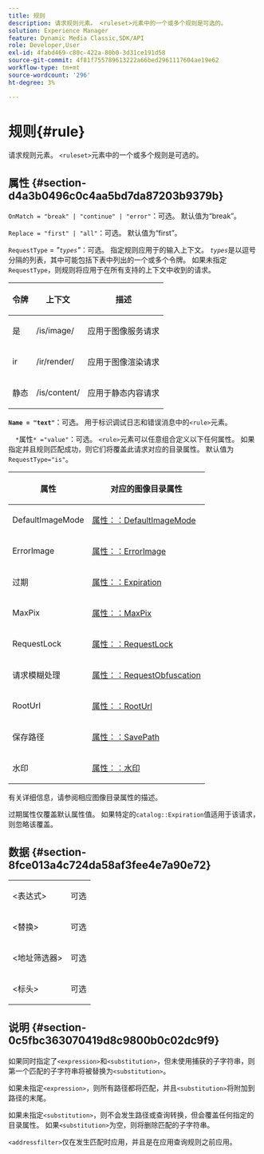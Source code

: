 ```yaml
---
title: 规则
description: 请求规则元素。 <ruleset>元素中的一个或多个规则是可选的。
solution: Experience Manager
feature: Dynamic Media Classic,SDK/API
role: Developer,User
exl-id: 4fabd469-c80c-422a-80b0-3d31ce191d58
source-git-commit: 4f81f755789613222a66bed2961117604ae19e62
workflow-type: tm+mt
source-wordcount: '296'
ht-degree: 3%

---
```


# 规则{#rule}

请求规则元素。 `<ruleset>`元素中的一个或多个规则是可选的。

## 属性 {#section-d4a3b0496c0c4aa5bd7da87203b9379b}

`OnMatch = "break" | "continue" | "error"`：可选。 默认值为“break”。

`Replace = "first" | "all"`：可选。 默认值为“first”。

`RequestType` = *&quot;`types`&quot;*：可选。 指定规则应用于的输入上下文。 *`types`*&#x200B;是以逗号分隔的列表，其中可能包括下表中列出的一个或多个令牌。 如果未指定`RequestType`，则规则将应用于在所有支持的上下文中收到的请求。

<table id="table_4935E1ED03624DA6AF3F8DC9AAA10237"> 
 <thead> 
  <tr> 
   <th class="entry"> <p><b>令牌</b> </p> </th> 
   <th class="entry"> <p><b>上下文</b> </p> </th> 
   <th class="entry"> <p><b>描述</b> </p> </th> 
  </tr> 
 </thead>
 <tbody> 
  <tr> 
   <td> <p> <span class="codeph">是</span> </p> </td> 
   <td> <p> <span class="filepath"> /is/image/</span> </p> </td> 
   <td> <p>应用于图像服务请求 </p> </td> 
  </tr> 
  <tr> 
   <td> <p> <span class="codeph"> ir</span> </p> </td> 
   <td> <p> <span class="filepath"> /ir/render/</span> </p> </td> 
   <td> <p>应用于图像渲染请求 </p> </td> 
  </tr> 
  <tr> 
   <td> <p> <span class="codeph">静态</span> </p> </td> 
   <td> <p> <span class="filepath"> /is/content/</span> </p> </td> 
   <td> <p>应用于静态内容请求 </p> </td> 
  </tr> 
 </tbody> 
</table>

**`Name = "text"`**：可选。 用于标识调试日志和错误消息中的`<rule>`元素。

`  *`属性`* ="value"`：可选。 `<rule>`元素可以任意组合定义以下任何属性。 如果指定并且规则匹配成功，则它们将覆盖此请求对应的目录属性。 默认值为`RequestType="is"`。

<table id="table_67AED5BEADDF4DAC99B5EF46438C1ABC"> 
 <thead> 
  <tr> 
   <th class="entry"> <b> <span class="varname">属性</span> </b> </th> 
   <th class="entry"> <p>对应的图像目录属性 </p> </th> 
  </tr> 
 </thead>
 <tbody> 
  <tr> 
   <td> <p> <span class="codeph"> DefaultImageMode</span> </p> </td> 
   <td> <p><a href="../../../../../is-api/image-catalog/image-serving-api-ref/c-image-catalog-reference/c-attributes-reference/r-defaultimagemode.md#reference-8a996af162f84e46bbe9e6e0d4e26782" type="reference" format="dita" scope="local">属性：：DefaultImageMode</a> </p> </td> 
  </tr> 
  <tr> 
   <td> <p> <span class="codeph"> ErrorImage</span> </p> </td> 
   <td> <p><a href="../../../../../is-api/image-catalog/image-serving-api-ref/c-image-catalog-reference/c-attributes-reference/r-errorimage.md#reference-c494d5d8b2584fe3800f35baabd0292c" type="reference" format="dita" scope="local">属性：：ErrorImage</a> </p> </td> 
  </tr> 
  <tr> 
   <td> <p> <span class="codeph">过期</span> </p> </td> 
   <td> <p> <a href="../../../../../is-api/image-catalog/image-serving-api-ref/c-image-catalog-reference/c-attributes-reference/r-expiration.md#reference-a0bf4686425d4e00b8014c4950fb62b7" type="reference" format="dita" scope="local">属性：：Expiration</a> </p> </td> 
  </tr> 
  <tr> 
   <td> <p> <span class="codeph"> MaxPix</span> </p> </td> 
   <td> <p><a href="../../../../../is-api/image-catalog/image-serving-api-ref/c-image-catalog-reference/c-attributes-reference/r-maxpix.md#reference-e167d396ac794079ba8b5e6eb16eeda5" type="reference" format="dita" scope="local">属性：：MaxPix </a> </p> </td> 
  </tr> 
  <tr> 
   <td> <p> <span class="codeph"> RequestLock</span> </p> </td> 
   <td> <p> <a href="../../../../../is-api/image-catalog/image-serving-api-ref/c-image-catalog-reference/c-attributes-reference/r-requestlock.md#reference-8bbe2f581be847d3b9fa123e8e5e94b0" type="reference" format="dita" scope="local">属性：：RequestLock</a> </p> </td> 
  </tr> 
  <tr> 
   <td> <p> <span class="codeph">请求模糊处理</span> </p> </td> 
   <td> <p> <a href="../../../../../is-api/image-catalog/image-serving-api-ref/c-image-catalog-reference/c-attributes-reference/r-requestobfuscation.md#reference-730a3330253343f893419ebd52baf0bd" type="reference" format="dita" scope="local">属性：：RequestObfuscation</a> </p> </td> 
  </tr> 
  <tr> 
   <td> <p> <span class="codeph"> RootUrl</span> </p> </td> 
   <td> <p> <a href="../../../../../is-api/image-catalog/image-serving-api-ref/c-image-catalog-reference/c-attributes-reference/r-rooturl.md#reference-3b0e43881020409cbe642366913cf137" type="reference" format="dita" scope="local">属性：：RootUrl</a> </p> </td> 
  </tr> 
  <tr> 
   <td> <p> <span class="codeph">保存路径</span> </p> </td> 
   <td> <p> <a href="../../../../../is-api/image-catalog/image-serving-api-ref/c-image-catalog-reference/c-attributes-reference/r-savepath.md#reference-9c4686dc153b41d8a0751cde83615432" type="reference" format="dita" scope="local">属性：：SavePath</a> </p> </td> 
  </tr> 
  <tr> 
   <td> <p> <span class="codeph">水印</span> </p> </td> 
   <td> <p><a href="../../../../../is-api/image-catalog/image-serving-api-ref/c-image-catalog-reference/c-attributes-reference/r-watermark.md#reference-942b50acb2dd43a5ae498dc41ea9ac9b" type="reference" format="dita" scope="local">属性：：水印</a> </p> </td> 
  </tr> 
 </tbody> 
</table>

有关详细信息，请参阅相应图像目录属性的描述。

过期属性仅覆盖默认属性值。 如果特定的`catalog::Expiration`值适用于该请求，则忽略该覆盖。

## 数据 {#section-8fce013a4c724da58af3fee4e7a90e72}

<table id="simpletable_4F1C03671DA942A3A332B2C686A63C52"> 
 <tr class="strow"> 
  <td class="stentry"> <p><span class="codeph"> &lt;表达式&gt;</span> </p></td> 
  <td class="stentry"> <p>可选 </p></td> 
 </tr> 
 <tr class="strow"> 
  <td class="stentry"> <p><span class="codeph"> &lt;替换&gt;</span> </p></td> 
  <td class="stentry"> <p>可选 </p></td> 
 </tr> 
 <tr class="strow"> 
  <td class="stentry"> <p><span class="codeph"> &lt;地址筛选器&gt;</span> </p></td> 
  <td class="stentry"> <p>可选 </p></td> 
 </tr> 
 <tr class="strow"> 
  <td class="stentry"> <p><span class="codeph"> &lt;标头&gt;</span> </p></td> 
  <td class="stentry"> <p>可选 </p></td> 
 </tr> 
</table>

## 说明 {#section-0c5fbc363070419d8c9800b0c02dc9f9}

如果同时指定了`<expression>`和`<substitution>`，但未使用捕获的子字符串，则第一个匹配的子字符串将被替换为`<substitution>`。

如果未指定`<expression>`，则所有路径都将匹配，并且`<substitution>`将附加到路径的末尾。

如果未指定`<substitution>`，则不会发生路径或查询转换，但会覆盖任何指定的目录属性。 如果`<substitution>`为空，则将删除匹配的子字符串。

`<addressfilter>`仅在发生匹配时应用，并且是在应用查询规则之前应用。
